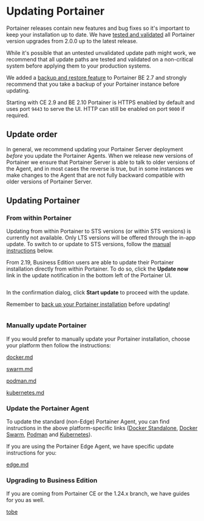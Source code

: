 # Updating Portainer

Portainer releases contain new features and bug fixes so it's important to keep your installation up to date. We have [tested and validated](../requirements-and-prerequisites.md#valid-configurations) all Portainer version upgrades from 2.0.0 up to the latest release.

While it's possible that an untested unvalidated update path might work, we recommend that all update paths are tested and validated on a non-critical system before applying them to your production systems.


We added a [backup and restore feature](../../admin/settings/#backup-portainer) to Portainer BE 2.7 and strongly recommend that you take a backup of your Portainer instance before updating.



Starting with CE 2.9 and BE 2.10 Portainer is HTTPS enabled by default and uses port `9443` to serve the UI. HTTP can still be enabled on port `9000` if required.


## Update order

In general, we recommend updating your Portainer Server deployment _before_ you update the Portainer Agents. When we release new versions of Portainer we ensure that Portainer Server is able to talk to older versions of the Agent, and in most cases the reverse is true, but in some instances we make changes to the Agent that are not fully backward compatible with older versions of Portainer Server.

## Updating Portainer

### From within Portainer


Updating from within Portainer to STS versions (or within STS versions) is currently not available. Only LTS versions will be offered through the in-app update. To switch to or update to STS versions, follow the [manual instructions](./#manually-update-portainer) below.


From 2.19, Business Edition users are able to update their Portainer installation directly from within Portainer. To do so, click the **Update now** link in the update notification in the bottom left of the Portainer UI.

<figure><img src="..//assets/2.19-update-notification.png" alt=""><figcaption></figcaption></figure>

In the confirmation dialog, click **Start update** to proceed with the update.


Remember to [back up your Portainer installation](../../admin/settings/#backup-portainer) before updating!


<figure><img src="..//assets/2.19-update-confirmation.png" alt=""><figcaption></figcaption></figure>

### Manually update Portainer

If you would prefer to manually update your Portainer installation, choose your platform then follow the instructions:


[docker.md](docker.md)



[swarm.md](swarm.md)



[podman.md](podman.md)



[kubernetes.md](kubernetes.md)


### Update the Portainer Agent

To update the standard (non-Edge) Portainer Agent, you can find instructions in the above platform-specific links ([Docker Standalone](docker.md#agent-only-upgrade), [Docker Swarm](swarm.md), [Podman](podman.md) and [Kubernetes](kubernetes.md)).

If you are using the Portainer Edge Agent, we have specific update instructions for you:


[edge.md](edge.md)


### Upgrading to Business Edition

If you are coming from Portainer CE or the 1.24.x branch, we have guides for you as well.


[tobe](tobe/)

